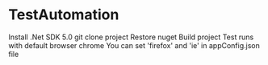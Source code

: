 # TestAutomation
Install .Net SDK 5.0
git clone project
Restore nuget
Build project
Test runs with default browser chrome
You can set 'firefox' and 'ie' in appConfig.json file
